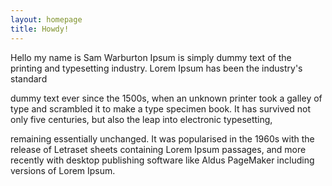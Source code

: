 ```yaml
---
layout: homepage
title: Howdy!
---
```

Hello my name is Sam Warburton Ipsum is simply dummy text of the printing and typesetting industry. Lorem Ipsum has been the industry's standard 

dummy text ever since the 1500s, when an unknown printer took a galley of type and scrambled it to make a type specimen book. It has survived not only five centuries, but also the leap into electronic typesetting, 

remaining essentially unchanged. It was popularised in the 1960s with the release of Letraset sheets containing Lorem Ipsum passages, and more recently with desktop publishing software like Aldus PageMaker including versions of Lorem Ipsum. 




